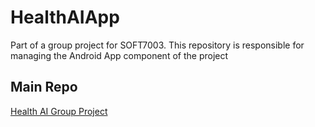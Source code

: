 # HealthAIApp
Part of a group project for SOFT7003. 
This repository is responsible for managing the Android App component of the project

## Main Repo
[Health AI Group Project](https://github.com/PatrykD22/healthaigroupproject)
